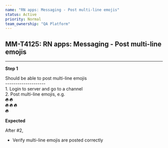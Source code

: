 ```yaml
---
name: "RN apps: Messaging - Post multi-line emojis"
status: Active
priority: Normal
team_ownership: "QA Platform"
---
```


## MM-T4125: RN apps: Messaging - Post multi-line emojis

---

**Step 1**

Should be able to post multi-line emojis\
\--------------------\
1\. Login to server and go to a channel\
2\. Post multi-line emojis, e.g.\
**:fire: :fire:\
:fire: :fire: :fire:\
:fire:**

**Expected**

After #2,

- Verify multi-line emojis are posted correctly
